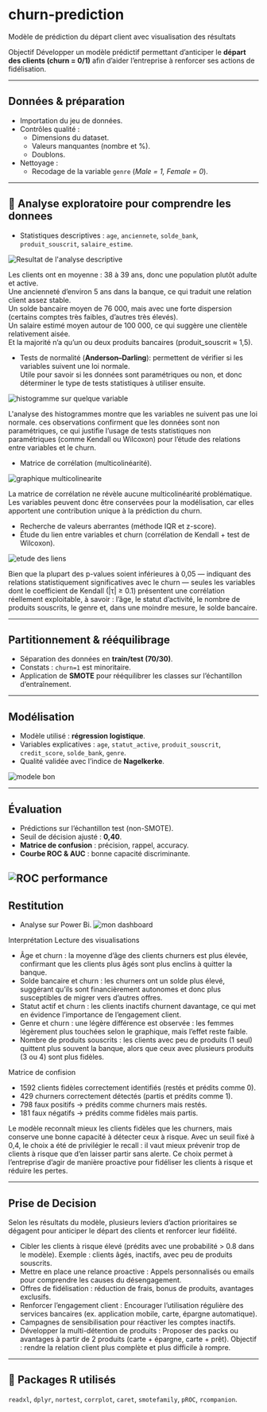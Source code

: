 # churn-prediction
Modèle de prédiction du départ client avec visualisation des résultats


Objectif
Développer un modèle prédictif permettant d’anticiper le **départ des clients (churn = 0/1)** afin d’aider l’entreprise à renforcer ses actions de fidélisation.

---

## Données & préparation
- Importation du jeu de données.
- Contrôles qualité :
  - Dimensions du dataset.
  - Valeurs manquantes (nombre et %).
  - Doublons.
- Nettoyage :
  - Recodage de la variable `genre` (*Male = 1, Female = 0*).

---

## 🔎 Analyse exploratoire pour comprendre les donnees 
- Statistiques descriptives : `age`, `anciennete`, `solde_bank`, `produit_souscrit`, `salaire_estime`.


![Resultat de l'analyse descriptive](description.png)

Les clients ont en moyenne :
38 à 39 ans, donc une population plutôt adulte et active.  
Une ancienneté d’environ 5 ans dans la banque, ce qui traduit une relation client assez stable.  
Un solde bancaire moyen de 76 000, mais avec une forte dispersion (certains comptes très faibles, d’autres très élevés).  
Un salaire estimé moyen autour de 100 000, ce qui suggère une clientèle relativement aisée.  
Et la majorité n’a qu’un ou deux produits bancaires (produit_souscrit ≈ 1,5).

- Tests de normalité (**Anderson–Darling**): permettent de vérifier si les variables suivent une loi normale.  
  Utile pour savoir si les données sont paramétriques ou non, et donc déterminer le type de tests statistiques à utiliser ensuite.

![histogramme sur quelque variable](Histogramme.png)

L'analyse des histogrammes montre que les variables ne suivent pas une loi normale.
ces observations confirment que les données sont non paramétriques, ce qui justifie l’usage de tests statistiques non paramétriques (comme Kendall ou Wilcoxon) pour l’étude des relations entre variables et le churn.

- Matrice de corrélation (multicolinéarité).

![graphique multicolinearite](corrplot.png)

La matrice de corrélation ne révèle aucune multicolinéarité problématique.
Les variables peuvent donc être conservées pour la modélisation, car elles apportent une contribution unique à la prédiction du churn.

- Recherche de valeurs aberrantes (méthode IQR et z-score).
- Étude du lien entre variables et churn (corrélation de Kendall + test de Wilcoxon).

![etude des liens](kendall.png)

Bien que la plupart des p-values soient inférieures à 0,05 — indiquant des relations statistiquement significatives avec le churn — seules les variables dont le coefficient de Kendall (|τ| ≥ 0.1) présentent une corrélation réellement exploitable, à savoir : l’âge, le statut d’activité, le nombre de produits souscrits, le genre et, dans une moindre mesure, le solde bancaire.



---

## Partitionnement & rééquilibrage
- Séparation des données en **train/test (70/30)**.
- Constats : `churn=1` est minoritaire.
- Application de **SMOTE** pour rééquilibrer les classes sur l’échantillon d’entraînement.

---

## Modélisation
- Modèle utilisé : **régression logistique**.
- Variables explicatives : `age`, `statut_active`, `produit_souscrit`, `credit_score`, `solde_bank`, `genre`.
- Qualité validée avec l’indice de **Nagelkerke**.

![modele bon](pseudo_r2.png)

---

## Évaluation
- Prédictions sur l’échantillon test (non-SMOTE).
- Seuil de décision ajusté : **0,40**.
- **Matrice de confusion** : précision, rappel, accuracy.
- **Courbe ROC & AUC** : bonne capacité discriminante.
  
![ROC performance](courberoc.png)
---

## Restitution
- Analyse sur Power Bi.
![mon dashboard](Dashboard.png)

Interprétation
Lecture des visualisations
- Âge et churn : la moyenne d’âge des clients churners est plus élevée, confirmant que les clients plus âgés sont plus enclins à quitter la banque.
- Solde bancaire et churn : les churners ont un solde plus élevé, suggérant qu’ils sont financièrement autonomes et donc plus susceptibles de migrer vers d’autres offres.
- Statut actif et churn : les clients inactifs churnent davantage, ce qui met en évidence l’importance de l’engagement client.
- Genre et churn : une légère différence est observée : les femmes légèrement plus touchées selon le graphique, mais l’effet reste faible.
- Nombre de produits souscrits : les clients avec peu de produits (1 seul) quittent plus souvent la banque, alors que ceux avec plusieurs produits (3 ou 4) sont plus fidèles.

Matrice de confision

- 1592 clients fidèles correctement identifiés (restés et prédits comme 0).
- 429 churners correctement détectés (partis et prédits comme 1).
- 798 faux positifs → prédits comme churners mais restés.
- 181 faux négatifs → prédits comme fidèles mais partis.

Le modèle reconnaît mieux les clients fidèles que les churners, mais conserve une bonne capacité à détecter ceux à risque.
Avec un seuil fixé à 0,4, le choix a été de privilégier le recall : il vaut mieux prévenir trop de clients à risque que d’en laisser partir sans alerte.
Ce choix permet à l’entreprise d’agir de manière proactive pour fidéliser les clients à risque et réduire les pertes.

---

## Prise de Decision
Selon les résultats du modèle, plusieurs leviers d’action prioritaires se dégagent pour anticiper le départ des clients et renforcer leur fidélité.

- Cibler les clients à risque élevé (prédits avec une probabilité > 0.8 dans le modèle).
Exemple : clients âgés, inactifs, avec peu de produits souscrits.
- Mettre en place une relance proactive :
Appels personnalisés ou emails pour comprendre les causes du désengagement.
- Offres de fidélisation : réduction de frais, bonus de produits, avantages exclusifs.
- Renforcer l’engagement client :
Encourager l’utilisation régulière des services bancaires (ex. application mobile, carte, épargne automatique).
- Campagnes de sensibilisation pour réactiver les comptes inactifs.
- Développer la multi-détention de produits :
Proposer des packs ou avantages à partir de 2 produits (carte + épargne, carte + prêt).
Objectif : rendre la relation client plus complète et plus difficile à rompre.

---

## 🧰 Packages R utilisés
`readxl`, `dplyr`, `nortest`, `corrplot`, `caret`, `smotefamily`, `pROC`, `rcompanion`.


